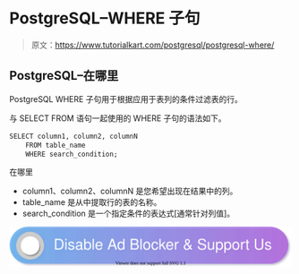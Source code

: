 # PostgreSQL–WHERE 子句

> 原文：<https://www.tutorialkart.com/postgresql/postgresql-where/>

## PostgreSQL–在哪里

PostgreSQL WHERE 子句用于根据应用于表列的条件过滤表的行。

与 SELECT FROM 语句一起使用的 WHERE 子句的语法如下。

```
SELECT column1, column2, columnN
	FROM table_name
	WHERE search_condition;
```

在哪里

*   column1、column2、columnN 是您希望出现在结果中的列。
*   table_name 是从中提取行的表的名称。
*   search_condition 是一个指定条件的表达式[通常针对列值]。

[![](img/925da31b32d6bc3827932f6c8afb11bb.png)](https://www.tutorialkart.com/)